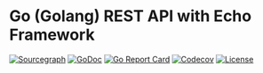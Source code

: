 # Go (Golang) REST API with Echo Framework

[![Sourcegraph](https://sourcegraph.com/github.com/ancene/go-rest-echo/-/badge.svg?style=flat-square)](https://sourcegraph.com/github.com/ancene/go-rest-echo?badge)
[![GoDoc](http://img.shields.io/badge/go-documentation-blue.svg?style=flat-square)](https://pkg.go.dev/github.com/ancene/go-rest-echo)
[![Go Report Card](https://goreportcard.com/badge/github.com/ancene/go-rest-echo?style=flat-square)](https://goreportcard.com/report/github.com/ancene/go-rest-echo)
[![Codecov](https://img.shields.io/codecov/c/github.com/ancene/go-rest-echo.svg?style=flat-square)](https://codecov.io/gh/ancene/go-rest-echo)
[![License](http://img.shields.io/badge/license-mit-blue.svg?style=flat-square)](https://raw.githubusercontent.com/ancene/go-rest-echo/master/LICENSE)